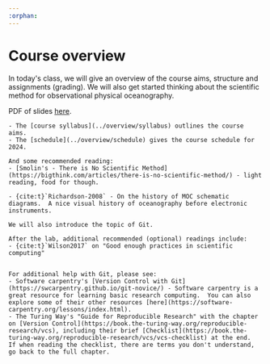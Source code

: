 ```yaml
---
:orphan:
---
```

# Course overview


In today's class, we will give an overview of the course aims, structure and assignments (grading).  We will also get started thinking about the scientific method for observational physical oceanography.

PDF of slides [here](https://lernen.min.uni-hamburg.de/pluginfile.php/372901/mod_resource/content/2/course_overview-seaocn.pdf).


```{seealso}
- The [course syllabus](../overview/syllabus) outlines the course aims.
- The [schedule](../overview/schedule) gives the course schedule for 2024.

And some recommended reading:
- [Smolin's - There is No Scientific Method](https://bigthink.com/articles/there-is-no-scientific-method/) - light reading, food for though.

- {cite:t}`Richardson-2008` - On the history of MOC schematic diagrams.  A nice visual history of oceanography before electronic instruments.

```



```{admonition} Lab topic - introduction
We will also introduce the topic of Git.

After the lab, additional recommended (optional) readings include:
- {cite:t}`Wilson2017` on "Good enough practices in scientific computing"


For additional help with Git, please see:
- Software carpentry's [Version Control with Git](https://swcarpentry.github.io/git-novice/) - Software carpentry is a great resource for learning basic research computing.  You can also explore some of their other resources [here](https://software-carpentry.org/lessons/index.html).
- The Turing Way's "Guide for Reproducible Research" with the chapter on [Version Control](https://book.the-turing-way.org/reproducible-research/vcs), including their brief [Checklist](https://book.the-turing-way.org/reproducible-research/vcs/vcs-checklist) at the end.  If when reading the checklist, there are terms you don't understand, go back to the full chapter.
```


<!--- [Merz 1925 "Die Deutsche Atlantsche Expedition|(https://epic.awi.de/id/eprint/31862/1/meteor-1925.pdf) - if you'd like some older oceanography in German.  Note especially Figure (Abb.) 53 on page 365 (page 27 of the pdf) which infers the overturning circulation.
-->

<!-- Other random to peruse: Challenger report: https://web.archive.org/web/20050707081012/http://www.19thcenturyscience.org/HMSC/HMSC-INDEX/index-linked.htm -->